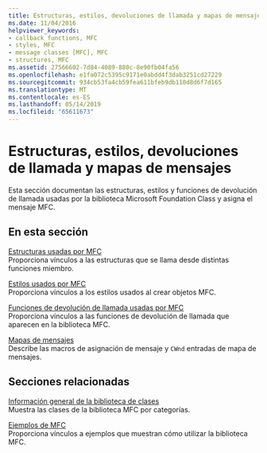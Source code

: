 ```yaml
---
title: Estructuras, estilos, devoluciones de llamada y mapas de mensajes
ms.date: 11/04/2016
helpviewer_keywords:
- callback functions, MFC
- styles, MFC
- message classes [MFC], MFC
- structures, MFC
ms.assetid: 27566602-7d84-4089-880c-8e90fb04fa56
ms.openlocfilehash: e1fa072c5395c9171e0abdd4f3dab3251cd27229
ms.sourcegitcommit: 934cb53fa4cb59fea611bfeb9db110d8d6f7d165
ms.translationtype: MT
ms.contentlocale: es-ES
ms.lasthandoff: 05/14/2019
ms.locfileid: "65611673"
---
```

# <a name="structures-styles-callbacks-and-message-maps"></a>Estructuras, estilos, devoluciones de llamada y mapas de mensajes

Esta sección documentan las estructuras, estilos y funciones de devolución de llamada usadas por la biblioteca Microsoft Foundation Class y asigna el mensaje MFC.

## <a name="in-this-section"></a>En esta sección

[Estructuras usadas por MFC](../../mfc/reference/structures-used-by-mfc.md)<br/>
Proporciona vínculos a las estructuras que se llama desde distintas funciones miembro.

[Estilos usados por MFC](../../mfc/reference/styles-used-by-mfc.md)<br/>
Proporciona vínculos a los estilos usados al crear objetos MFC.

[Funciones de devolución de llamada usadas por MFC](../../mfc/reference/callback-functions-used-by-mfc.md)<br/>
Proporciona vínculos a las funciones de devolución de llamada que aparecen en la biblioteca MFC.

[Mapas de mensajes](../../mfc/reference/message-maps-mfc.md)<br/>
Describe las macros de asignación de mensaje y `CWnd` entradas de mapa de mensajes.

## <a name="related-sections"></a>Secciones relacionadas

[Información general de la biblioteca de clases](../../mfc/class-library-overview.md)<br/>
Muestra las clases de la biblioteca MFC por categorías.

[Ejemplos de MFC](../../overview/visual-cpp-samples.md)<br/>
Proporciona vínculos a ejemplos que muestran cómo utilizar la biblioteca MFC.
